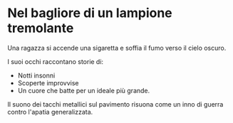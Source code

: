 # Nel bagliore di un lampione tremolante

Una ragazza si accende una sigaretta e soffia il fumo verso il cielo oscuro.  

I suoi occhi raccontano storie di:  
- Notti insonni  
- Scoperte improvvise  
- Un cuore che batte per un ideale più grande.  

Il suono dei tacchi metallici sul pavimento risuona come un inno di guerra contro l'apatia generalizzata.  